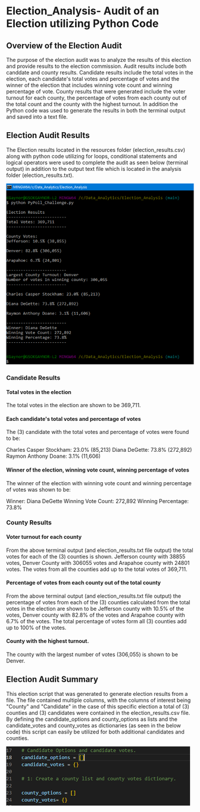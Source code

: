 # Election_Analysis- Audit of an Election utilizing Python Code

## Overview of the Election Audit

The purpose of the election audit was to analyze the results of this election and provide results to the election commission. Audit results  include both canddate and county results. Candidate results include the total votes in the election, each candidate's total votes and percentage of votes and the winner of the election that includes winning vote count and winning percentage of vote. County results that were generated include the voter turnout for each county, the percentage of votes from each county out of the total count and the county with the highest turnout.  In addition the Python code was used to generate the results in both the terminal output and saved into a text file.

## Election Audit Results	

The Election results located in the resources folder (election_results.csv) along with python code utilizing for loops, conditional statements and logical operators were used to complete the audit as seen below (terminal output) in addition to the output text file which is located in the analysis folder (election_results.txt).

![Election_Results](https://github.com/y2k600f4/Election_Analysis/blob/main/analysis/election_analysis.png)

### Candidate Results

#### Total votes in the election

The total votes in the election are shown to be 369,711.

#### Each candidate's total votes and percentage of votes

The (3) candidate with the total votes and percentage of votes were found to be:

Charles Casper Stockham: 23.0% (85,213)
Diana DeGette: 73.8% (272,892)
Raymon Anthony Doane: 3.1% (11,606)


#### Winner of the election, winning vote count, winning percentage of votes

The winner of the election with winning vote count and winning percentage of votes was shown to be:

Winner: Diana DeGette
Winning Vote Count: 272,892
Winning Percentage: 73.8%

### County Results

#### Voter turnout for each county

From the above terminal output (and election_results.txt file output) the total votes for each of the (3) counties is shown. Jefferson county with 38855 votes, Denver County with 306055 votes and Arapahoe county with 24801 votes. The votes from all the counties add up to the total votes of 369,711.

#### Percentage of votes from each county out of the total county

From the above terminal output (and election_results.txt file output) the percentage of votes from each of the (3) counties calculated from the total votes in the election are shown to be Jefferson county with 10.5% of the votes, Denver county with 82.8% of the votes and Arapahoe county with 6.7% of the votes. The total percentage of votes form all (3) counties add up to 100% of the votes.

#### County with the highest turnout.

The county with the largest number of votes (306,055) is shown to be Denver.

## Election Audit Summary

This election script that was generated to generate election results from a file. The file contained multiple columns, with the columns of interest being "County" and "Candidate" in the case of this specific election a total of (3) counties and (3) candidates were contained in the election_results.csv file. By defining the candidate_options and county_options as lists and the candidate_votes and county_votes as dictionaries (as seen in the below code) this script can easily be utilized for both additional candidates and counties.

![code](https://github.com/y2k600f4/Election_Analysis/blob/main/analysis/code.png)








